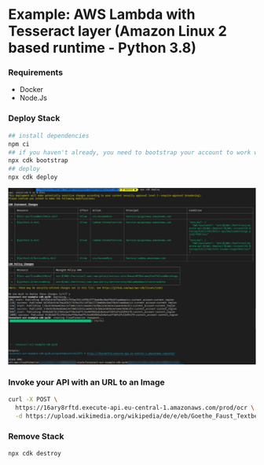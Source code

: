 Example: AWS Lambda with Tesseract layer (Amazon Linux 2 based runtime - Python 3.8)
===

### Requirements

- Docker
- Node.Js

### Deploy Stack

```bash
## install dependencies
npm ci
## if you haven't already, you need to bootstrap your account to work with cdk
npx cdk bootstrap
## deploy
npx cdk deploy
```

![Deployment](./deployment.png)

### Invoke your API with an URL to an Image

```bash
curl -X POST \
  https://16ary8rftd.execute-api.eu-central-1.amazonaws.com/prod/ocr \
  -d https://upload.wikimedia.org/wikipedia/de/e/eb/Goethe_Faust_Textbeispiel_Grossschreibung.png
```

### Remove Stack

```
npx cdk destroy
```